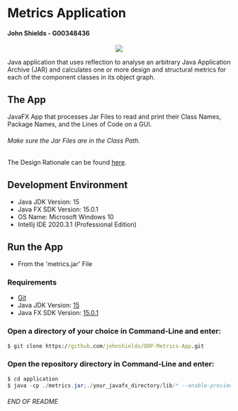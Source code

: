 # Metrics Application 
#### John Shields - G00348436

<p align="center">
<img src="https://i.ibb.co/dgfdK1p/OOP-Main-Project.jpg">
</p>
Java application that uses reflection to analyse an arbitrary Java Application Archive (JAR) and calculates one or more design and structural metrics for each of the component classes in its object graph.

## The App
JavaFX App that processes Jar Files to read and print their Class Names, Package Names, and the Lines of Code on a GUI.
###### Make sure the Jar Files are in the Class Path.


The Design Rationale can be found [here](https://github.com/johnshields/OOP-Metrics-App/wiki).

## Development Environment 
* Java JDK Version: 15
* Java FX SDK Version: 15.0.1
* OS Name: Microsoft Windows 10
* Intellij IDE 2020.3.1 (Professional Edition)

## Run the App 
* From the 'metrics.jar' File
### Requirements
* [Git](https://git-scm.com/downloads)
* Java JDK Version: [15](https://jdk.java.net/15/)
* Java FX SDK Version: [15.0.1](https://gluonhq.com/products/javafx/)

### Open a directory of your choice in Command-Line and enter:
```cmd
$ git clone https://github.com/johnshields/OOP-Metrics-App.git
 ```
### Open the repository directory in Command-Line and enter:
```java
$ cd application 
$ java -cp ./metrics.jar;./your_javafx_directory/lib/* --enable-preview js.metrics.app.Runner
```

###### END OF README
